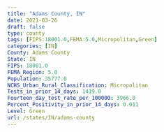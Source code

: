 ```yaml
---
title: "Adams County, IN"
date: 2021-03-26
draft: false
type: county
tags: [FIPS:18001.0,FEMA:5.0,Micropolitan,Green]
categories: [IN]
County: Adams County
State: IN
FIPS: 18001.0
FEMA_Region: 5.0
Population: 35777.0
NCHS_Urban_Rural_Classification: Micropolitan
Tests_in_prior_14_days: 1419.0
Fourteen_day_test_rate_per_100000: 3966.0
Percent_Positivity_in_prior_14_days: 0.011
Level: Green
url: /states/IN/adams-county
---
```




